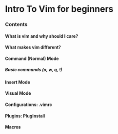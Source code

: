 # Intro To Vim for beginners

### Contents
#### What is vim and why should I care?
#### What makes vim different?
#### Command (Normal) Mode
##### Basic commands (o, w, q, !)
#### Insert Mode
#### Visual Mode
#### Configurations: .vimrc
#### Plugins: PlugInstall
#### Macros
